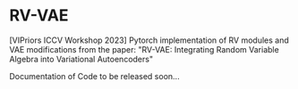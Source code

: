 # RV-VAE
[VIPriors ICCV Workshop 2023] Pytorch implementation of RV modules and VAE modifications from the paper: "RV-VAE: Integrating Random Variable Algebra into Variational Autoencoders"

Documentation of Code to be released soon...
